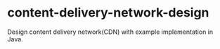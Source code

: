 # content-delivery-network-design
Design content delivery network(CDN) with example implementation in Java.
